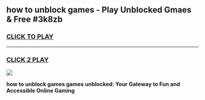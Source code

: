 
## how to unblock games - Play Unblocked Gmaes & Free #3k8zb
<h3>
<a href="https://premium.freeplayer.one?title=how_to_unblock_games&ref=03M">CLICK TO PLAY</a></h3>
<hr>

<h3>
<a href="https://premium.freeplayer.one?title=how_to_unblock_games&ref=03M">CLICK 2 PLAY</a>
  
</h3>

<a href="https://premium.freeplayer.one?title=how_to_unblock_games&ref=03M"><img src="https://clearcache.store/games.png"></a>


**how to unblock games games unblocked: Your Gateway to Fun and Accessible Online Gaming**
